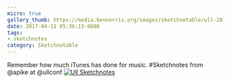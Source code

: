 ```yaml
---
micro: true
gallery_thumb: https://media.bennorris.org/images/sketchnotable/ull-2017/ull-2017-sketchnotes-15.jpg
date: 2017-04-11 05:36:13-0600
tags:
- sketchnotes
category: Sketchnotable
---
```


Remember how much iTunes has done for music. #Sketchnotes from @apike at @ullconf [![Ull Sketchnotes](https://media.bennorris.org/images/sketchnotable/ull-2017/ull-2017-sketchnotes-15.jpg)](https://media.bennorris.org/images/sketchnotable/ull-2017/ull-2017-sketchnotes-15.jpg)